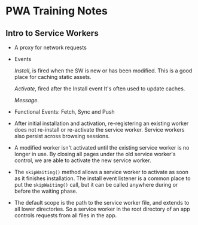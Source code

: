 # PWA Training Notes

## Intro to Service Workers
* A proxy for network requests
* Events

  _Install_, is fired when the SW is new or has been modified. This is a good place for caching static assets.

  _Activate_, fired after the Install event It's often used to update caches.

  _Message_.
* Functional Events: Fetch, Sync and Push
* After initial installation and activation, re-registering an existing worker does not re-install or re-activate the service worker. Service workers also persist across browsing sessions.
* A modified worker isn't activated until the existing service worker is no longer in use. By closing all pages under the old service worker's control, we are able to activate the new service worker.
* The `skipWaiting()` method allows a service worker to activate as soon as it finishes installation. The install event listener is a common place to put the `skipWaiting()` call, but it can be called anywhere during or before the waiting phase. 
* The default scope is the path to the service worker file, and extends to all lower directories. So a service worker in the root directory of an app controls requests from all files in the app.

